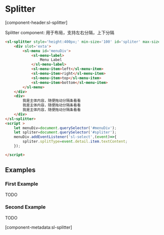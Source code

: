 # Splitter

[component-header:sl-splitter]

 Splitter   component: 用于布局，支持左右分隔，上下分隔

```html preview
<sl-splitter style='height:400px;' min-size='100' id='spliter' max-size='300'>
    <div slot='exta'>
        <sl-menu id='menuDiv'>
            <sl-menu-label>
                Menu Label
            </sl-menu-label>
            <sl-menu-item>left</sl-menu-item>
            <sl-menu-item>right</sl-menu-item>
            <sl-menu-item>top</sl-menu-item>
            <sl-menu-item>bottom</sl-menu-item>
        </sl-menu>    
    </div>
    <div>
        我是主体内容，随便拖动分隔条看看
        我是主体内容，随便拖动分隔条看看
        我是主体内容，随便拖动分隔条看看
    </div>
</sl-splitter>
<script >
    let menuDiv=document.querySelector('#menuDiv');
    let spliter=document.querySelector('#spliter');
    menuDiv.addEventListener('sl-select',(event)=>{
        spliter.splitType=event.detail.item.textContent;
    });

</script>
```

## Examples

### First Example

TODO

### Second Example

TODO

[component-metadata:sl-splitter]
